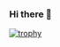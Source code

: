 ### Hi there 👋

[![trophy](https://github-profile-trophy.vercel.app/?username=Islam-alshiki&column=3&margin-w=15&margin-h=15)](https://github.com/ryo-ma/github-profile-trophy)

<!--
**Islam-alshiki/Islam-alshiki** is a ✨ _special_ ✨ repository because its `README.md` (this file) appears on your GitHub profile.

Here are some ideas to get you started:

- 🔭 I’m currently working on ...
- 🌱 I’m currently learning ...
- 👯 I’m looking to collaborate on ...
- 🤔 I’m looking for help with ...
- 💬 Ask me about ...
- 📫 How to reach me: ...
- 😄 Pronouns: ...
- ⚡ Fun fact: ...
-->
